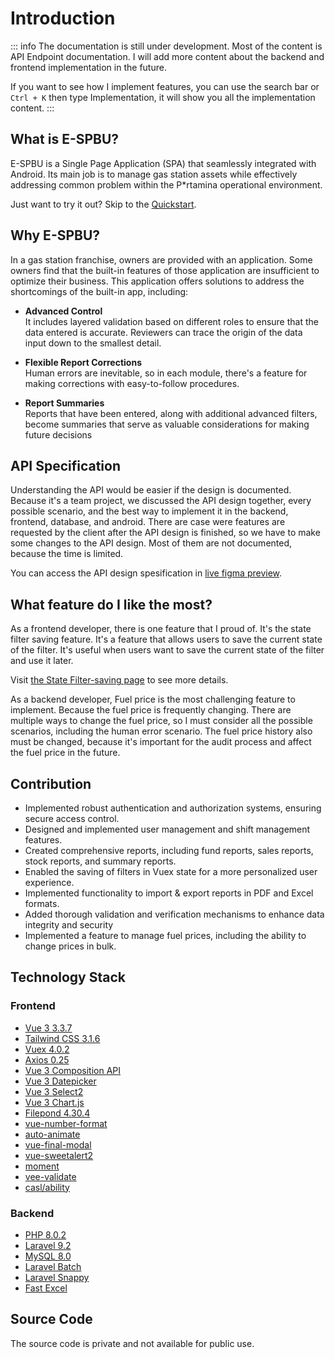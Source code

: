 # Introduction

::: info
The documentation is still under development. Most of the content is API Endpoint documentation. I will add more content about the backend and frontend implementation in the future.

If you want to see how I implement features, you can use the search bar or `Ctrl + K` then type Implementation, it will show you all the implementation content.
:::

## What is E-SPBU?

E-SPBU is a Single Page Application (SPA) that seamlessly integrated with Android. Its main job is to manage gas station assets while effectively addressing common problem within the P*rtamina operational environment.

<div class="brand-tip">
  Just want to try it out? Skip to the
  <a href="/espbu/getting-started/demo-users">Quickstart</a>.
</div>

## Why E-SPBU?

In a gas station franchise, owners are provided with an application. Some owners find that the built-in features of those application are insufficient to optimize their business. This application offers solutions to address the shortcomings of the built-in app, including:

- **Advanced Control** <br>
It includes layered validation based on different roles to ensure that the data entered is accurate. Reviewers can trace the origin of the data input down to the smallest detail.

- **Flexible Report Corrections** <br>
Human errors are inevitable, so in each module, there's a feature for making corrections with easy-to-follow procedures.

- **Report Summaries** <br>
Reports that have been entered, along with additional advanced filters, become summaries that serve as valuable considerations for making future decisions

## API Specification

Understanding the API would be easier if the design is documented. Because it's a team project, we discussed the API design together, every possible scenario, and the best way to implement it in the backend, frontend, database, and android. There are case were features are requested by the client after the API design is finished, so we have to make some changes to the API design. Most of them are not documented, because the time is limited.

You can access the API design spesification in [live figma preview](https://www.figma.com/file/UbDSQI0uj2vN2A1APNf8zZ/UI%2FUX-SPBU?type=design&node-id=0%3A1&mode=design&t=ZaaayqBPL3g38Z3J-1).

## What feature do I like the most?

As a frontend developer, there is one feature that I proud of. It's the state filter saving feature. It's a feature that allows users to save the current state of the filter. It's useful when users want to save the current state of the filter and use it later.

Visit [the State Filter-saving page](/espbu/state-filter-saving) to see more details.

As a backend developer, Fuel price is the most challenging feature to implement. Because the fuel price is frequently changing. There are multiple ways to change the fuel price, so I must consider all the possible scenarios, including the human error scenario. The fuel price history also must be changed, because it's important for the audit process and affect the fuel price in the future.

## Contribution

-	Implemented robust authentication and authorization systems, ensuring secure access control.
-	Designed and implemented user management and shift management features.
-	Created comprehensive reports, including fund reports, sales reports, stock reports, and summary reports.
-	Enabled the saving of filters in Vuex state for a more personalized user experience.
-	Implemented functionality to import & export reports in PDF and Excel formats.
-	Added thorough validation and verification mechanisms to enhance data integrity and security
-	Implemented a feature to manage fuel prices, including the ability to change prices in bulk.

## Technology Stack

### Frontend
- [Vue 3 3.3.7](https://v3.vuejs.org/)
- [Tailwind CSS 3.1.6](https://tailwindcss.com/)
- [Vuex 4.0.2](https://vuex.vuejs.org/)
- [Axios 0.25](https://axios-http.com/)
- [Vue 3 Composition API](https://v3.vuejs.org/guide/composition-api-introduction.html)
- [Vue 3 Datepicker](https://vue3datepicker.com/)
- [Vue 3 Select2](https://github.com/godbasin/vue-select2/tree/npm-publish-code-for-vue3)
- [Vue 3 Chart.js](https://www.chartjs.org/)
- [Filepond 4.30.4](https://pqina.nl/filepond/)
- [vue-number-format](https://github.com/coders-tm/vue-number-format)
- [auto-animate](https://auto-animate.formkit.com/)
- [vue-final-modal](https://vue-final-modal.org/)
- [vue-sweetalert2](https://www.npmjs.com/package/vue-sweetalert2)
- [moment](https://momentjs.com/)
- [vee-validate](https://vee-validate.logaretm.com/v4/)
- [casl/ability](https://casl.js.org/v5/en/)

### Backend
- [PHP 8.0.2](https://www.php.net/)
- [Laravel 9.2](https://laravel.com/)
- [MySQL 8.0](https://www.mysql.com/)
- [Laravel Batch](https://github.com/mavinoo/laravelBatch)
- [Laravel Snappy](https://github.com/barryvdh/laravel-snappy)
- [Fast Excel](https://github.com/rap2hpoutre/fast-excel)

## Source Code

The source code is private and not available for public use. 